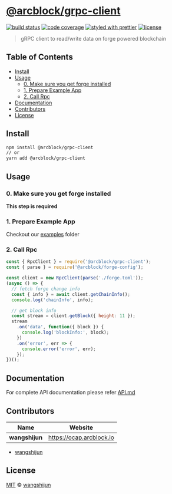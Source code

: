 # [**@arcblock/grpc-client**](https://github.com/arcblock/forge-js)

[![build status](https://img.shields.io/travis/ArcBlock/forge-js.svg)](https://travis-ci.org/ArcBlock/forge-js)
[![code coverage](https://img.shields.io/codecov/c/github/ArcBlock/forge-js.svg)](https://codecov.io/gh/ArcBlock/forge-js)
[![styled with prettier](https://img.shields.io/badge/styled_with-prettier-ff69b4.svg)](https://github.com/prettier/prettier)
[![license](https://img.shields.io/github/license/ArcBlock/forge-js.svg)](LICENSE)

> gRPC client to read/write data on forge powered blockchain


## Table of Contents

* [Install](#install)
* [Usage](#usage)
  * [0. Make sure you get forge installed](#0-make-sure-you-get-forge-installed)
  * [1. Prepare Example App](#1-prepare-example-app)
  * [2. Call Rpc](#2-call-rpc)
* [Documentation](#documentation)
* [Contributors](#contributors)
* [License](#license)


## Install

```sh
npm install @arcblock/grpc-client
// or
yarn add @arcblock/grpc-client
```


## Usage

### 0. Make sure you get forge installed

**This step is required**

### 1. Prepare Example App

Checkout our [examples](../../examples) folder

### 2. Call Rpc

```js
const { RpcClient } = require('@arcblock/grpc-client');
const { parse } = require('@arcblock/forge-config');

const client = new RpcClient(parse('./forge.toml'));
(async () => {
  // fetch forge change info
  const { info } = await client.getChainInfo();
  console.log('chainInfo', info);

  // get block info
  const stream = client.getBlock({ height: 11 });
  stream
    .on('data', function({ block }) {
      console.log('blockInfo:', block);
    })
    .on('error', err => {
      console.error('error', err);
    });
})();
```


## Documentation

For complete API documentation please refer [API.md](./API.md)


## Contributors

| Name           | Website                    |
| -------------- | -------------------------- |
| **wangshijun** | <https://ocap.arcblock.io> |

* [wangshijun](https://github.com/wangshijun)


## License

[MIT](LICENSE) © [wangshijun](https://ocap.arcblock.io)
